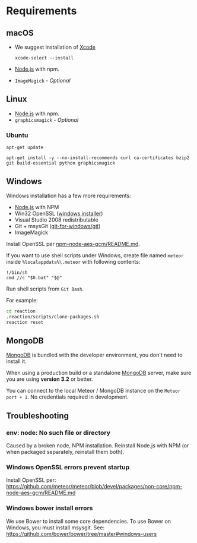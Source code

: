 # Requirements

## macOS

- We suggest installation of [Xcode](https://developer.apple.com/xcode/downloads/)

  ```
  xcode-select --install
  ```

- [Node.js](https://nodejs.org/) with npm.

- `ImageMagick` - _Optional_

## Linux

- [Node.js](https://nodejs.org/) with npm.
- `graphicsmagick` - _Optional_

### Ubuntu

```
apt-get update

apt-get install -y --no-install-recommends curl ca-certificates bzip2 git build-essential python graphicsmagick
```

## Windows

Windows installation has a few more requirements:

- [Node.js](https://nodejs.org/) with NPM
- Win32 OpenSSL ([windows installer](https://slproweb.com/products/Win32OpenSSL.html))
- Visual Studio 2008 redistributable
- Git + msysGit ([git-for-windows/git](https://github.com/git-for-windows/git/releases))
- ImageMagick

Install OpenSSL per [npm-node-aes-gcm/README.md](https://github.com/meteor/meteor/blob/devel/packages/non-core/npm-node-aes-gcm/README.md).

If you want to use shell scripts under Windows, create file named `meteor` inside `%localappdata%\.meteor` with following contents:

```
!/bin/sh
cmd //c "$0.bat" "$@"
```

Run shell scripts from `Git Bash`.

For example:

```bash
cd reaction
.reaction/scripts/clone-packages.sh
reaction reset
```

## MongoDB

[MongoDB](https://www.mongodb.org/) is bundled with the developer environment, you don't need to install it.

When using a production build or a standalone [MongoDB](https://www.mongodb.org/) server, make sure you are using **version 3.2** or better.

You can connect to the local Meteor / MongoDB instance on the `Meteor port + 1`. No credentials required in development.

## Troubleshooting

### env: node: No such file or directory

Caused by a broken node, NPM installation. Reinstall Node.js with NPM (or when packaged separately, reinstall them both).

### Windows OpenSSL errors prevent startup

Install OpenSSL per: <https://github.com/meteor/meteor/blob/devel/packages/non-core/npm-node-aes-gcm/README.md>

### Windows bower install errors

We use Bower to install some core dependencies. To use Bower on Windows, you must install msysgit. See: <https://github.com/bower/bower/tree/master#windows-users>
